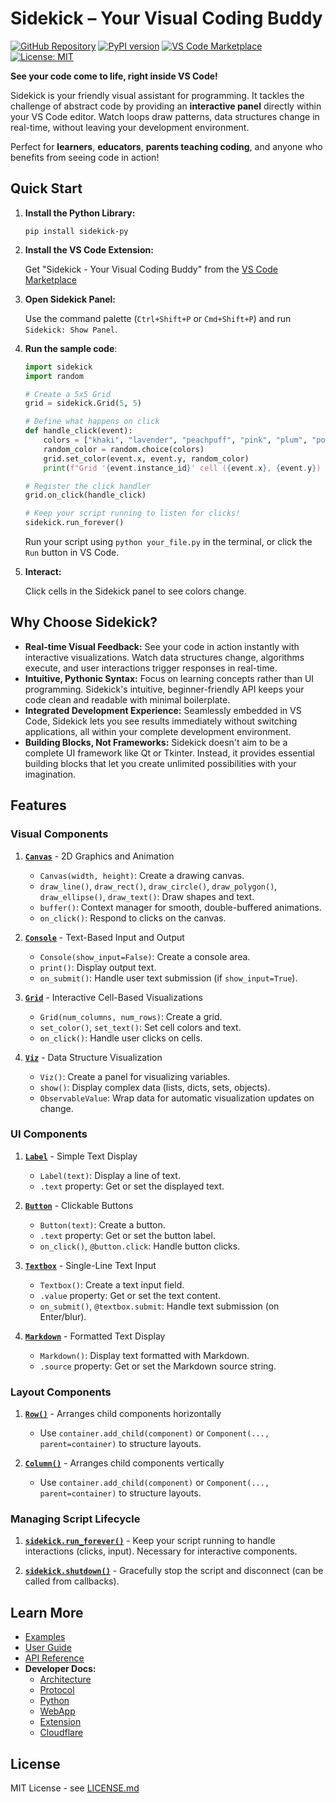 # Sidekick – Your Visual Coding Buddy

[![GitHub Repository](https://img.shields.io/badge/GitHub-Repository-blue.svg)](https://github.com/zhouer/Sidekick)
[![PyPI version](https://badge.fury.io/py/sidekick-py.svg)](https://badge.fury.io/py/sidekick-py)
[![VS Code Marketplace](https://img.shields.io/visual-studio-marketplace/v/sidekick-coding.sidekick-coding?label=VS%20Code%20Marketplace)](https://marketplace.visualstudio.com/items?itemName=sidekick-coding.sidekick-coding)
[![License: MIT](https://img.shields.io/badge/License-MIT-yellow.svg)](https://opensource.org/licenses/MIT)

**See your code come to life, right inside VS Code!**

Sidekick is your friendly visual assistant for programming. It tackles the challenge of abstract code by providing an **interactive panel** directly within your VS Code editor. Watch loops draw patterns, data structures change in real-time, without leaving your development environment.

Perfect for **learners**, **educators**, **parents teaching coding**, and anyone who benefits from seeing code in action!

## Quick Start

1.  **Install the Python Library:**

    ```shell
    pip install sidekick-py
    ```

2.  **Install the VS Code Extension:**

    Get "Sidekick - Your Visual Coding Buddy" from the [VS Code Marketplace](https://marketplace.visualstudio.com/items?itemName=sidekick-coding.sidekick-coding)

3.  **Open Sidekick Panel:**

    Use the command palette (`Ctrl+Shift+P` or `Cmd+Shift+P`) and run `Sidekick: Show Panel`.

4.  **Run the sample code**:

    ```python
    import sidekick
    import random

    # Create a 5x5 Grid
    grid = sidekick.Grid(5, 5)

    # Define what happens on click
    def handle_click(event):
        colors = ["khaki", "lavender", "peachpuff", "pink", "plum", "powderblue"]
        random_color = random.choice(colors)
        grid.set_color(event.x, event.y, random_color)
        print(f"Grid '{event.instance_id}' cell ({event.x}, {event.y}) clicked, set to {random_color}")

    # Register the click handler
    grid.on_click(handle_click)

    # Keep your script running to listen for clicks!
    sidekick.run_forever()
    ```

    Run your script using `python your_file.py` in the terminal, or click the `Run` button in VS Code.

5.  **Interact:**

    Click cells in the Sidekick panel to see colors change.

## Why Choose Sidekick?

*   **Real-time Visual Feedback:** See your code in action instantly with interactive visualizations. Watch data structures change, algorithms execute, and user interactions trigger responses in real-time.
*   **Intuitive, Pythonic Syntax:** Focus on learning concepts rather than UI programming. Sidekick's intuitive, beginner-friendly API keeps your code clean and readable with minimal boilerplate.
*   **Integrated Development Experience:** Seamlessly embedded in VS Code, Sidekick lets you see results immediately without switching applications, all within your complete development environment.
*   **Building Blocks, Not Frameworks:** Sidekick doesn't aim to be a complete UI framework like Qt or Tkinter. Instead, it provides essential building blocks that let you create unlimited possibilities with your imagination.

## Features

### Visual Components

1.  **[`Canvas`](https://sidekick-py.readthedocs.io/en/latest/sidekick.html#module-sidekick.canvas)** - 2D Graphics and Animation
    *   `Canvas(width, height)`: Create a drawing canvas.
    *   `draw_line()`, `draw_rect()`, `draw_circle()`, `draw_polygon()`, `draw_ellipse()`, `draw_text()`: Draw shapes and text.
    *   `buffer()`: Context manager for smooth, double-buffered animations.
    *   `on_click()`: Respond to clicks on the canvas.

2.  **[`Console`](https://sidekick-py.readthedocs.io/en/latest/sidekick.html#module-sidekick.console)** - Text-Based Input and Output
    *   `Console(show_input=False)`: Create a console area.
    *   `print()`: Display output text.
    *   `on_submit()`: Handle user text submission (if `show_input=True`).

3.  **[`Grid`](https://sidekick-py.readthedocs.io/en/latest/sidekick.html#module-sidekick.grid)** - Interactive Cell-Based Visualizations
    *   `Grid(num_columns, num_rows)`: Create a grid.
    *   `set_color()`, `set_text()`: Set cell colors and text.
    *   `on_click()`: Handle user clicks on cells.

4.  **[`Viz`](https://sidekick-py.readthedocs.io/en/latest/sidekick.html#module-sidekick.viz)** - Data Structure Visualization
    *   `Viz()`: Create a panel for visualizing variables.
    *   `show()`: Display complex data (lists, dicts, sets, objects).
    *   `ObservableValue`: Wrap data for automatic visualization updates on change.

### UI Components

1.  **[`Label`](https://sidekick-py.readthedocs.io/en/latest/sidekick.html#module-sidekick.label)** - Simple Text Display
    *   `Label(text)`: Display a line of text.
    *   `.text` property: Get or set the displayed text.

2.  **[`Button`](https://sidekick-py.readthedocs.io/en/latest/sidekick.html#module-sidekick.button)** - Clickable Buttons
    *   `Button(text)`: Create a button.
    *   `.text` property: Get or set the button label.
    *   `on_click()`, `@button.click`: Handle button clicks.

3.  **[`Textbox`](https://sidekick-py.readthedocs.io/en/latest/sidekick.html#module-sidekick.textbox)** - Single-Line Text Input
    *   `Textbox()`: Create a text input field.
    *   `.value` property: Get or set the text content.
    *   `on_submit()`, `@textbox.submit`: Handle text submission (on Enter/blur).

4.  **[`Markdown`](https://sidekick-py.readthedocs.io/en/latest/sidekick.html#module-sidekick.markdown)** - Formatted Text Display
    *   `Markdown()`: Display text formatted with Markdown.
    *   `.source` property: Get or set the Markdown source string.

### Layout Components

1.  **[`Row()`](https://sidekick-py.readthedocs.io/en/latest/sidekick.html#module-sidekick.row)** - Arranges child components horizontally
    *   Use `container.add_child(component)` or `Component(..., parent=container)` to structure layouts. 

2.  **[`Column()`](https://sidekick-py.readthedocs.io/en/latest/sidekick.html#module-sidekick.column)** - Arranges child components vertically
    *   Use `container.add_child(component)` or `Component(..., parent=container)` to structure layouts.

### Managing Script Lifecycle

1.  **[`sidekick.run_forever()`](https://sidekick-py.readthedocs.io/en/latest/sidekick.html#sidekick.run_forever)** - Keep your script running to handle interactions (clicks, input). Necessary for interactive components.

2.  **[`sidekick.shutdown()`](https://sidekick-py.readthedocs.io/en/latest/sidekick.html#sidekick.shutdown)** - Gracefully stop the script and disconnect (can be called from callbacks).

## Learn More

*   [Examples](https://github.com/zhouer/Sidekick/tree/main/examples/)
*   [User Guide](https://github.com/zhouer/Sidekick/blob/main/docs/user-guide.md)
*   [API Reference](https://sidekick-py.readthedocs.io/)
*   **Developer Docs:** 
    *   [Architecture](https://github.com/zhouer/Sidekick/blob/main/docs/architecture.md)
    *   [Protocol](https://github.com/zhouer/Sidekick/blob/main/docs/protocol.md)
    *   [Python](https://github.com/zhouer/Sidekick/blob/main/docs/python-development.md)
    *   [WebApp](https://github.com/zhouer/Sidekick/blob/main/docs/webapp-development.md)
    *   [Extension](https://github.com/zhouer/Sidekick/blob/main/docs/extension-development.md)
    *   [Cloudflare](https://github.com/zhouer/Sidekick/blob/main/docs/cloudflare-development.md)

## License

MIT License - see [LICENSE.md](https://github.com/zhouer/Sidekick/blob/main/LICENSE.md)
